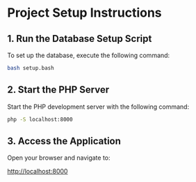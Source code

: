 # Project Setup Instructions

## 1. Run the Database Setup Script
To set up the database, execute the following command:

```bash
bash setup.bash
```

## 2. Start the PHP Server
Start the PHP development server with the following command:

```bash
php -S localhost:8000
```

## 3. Access the Application
Open your browser and navigate to:

[http://localhost:8000](http://localhost:8000)
